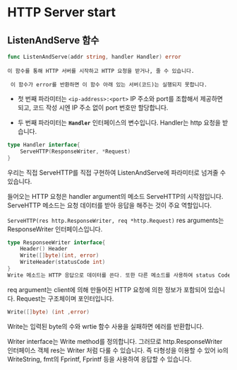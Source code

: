 # HTTP Server start

## ListenAndServe 함수

```go
func ListenAndServe(addr string, handler Handler) error
```
`` 이 함수를 통해 HTTP 서버를 시작하고 HTTP 요청을 받거나, 줄 수 있습니다. ``

`` 이 함수가 error를 반환하면 이 함수 아래 있는 서버(코드)는 실행되지 못합니다.``

- 첫 번째 파라미터는 ``<ip-address>:<port>`` IP 주소와 port를 조합해서 제공하면 되고, 코드 작성 시엔 IP 주소 없이 port 번호만 할당합니다.

- 두 번째 파라미터는 __``Handler``__ 인터페이스의 변수입니다. Handler는 http 요청을 받습니다.

```go
type Handler interface{
    ServeHTTP(ResponseWriter, *Request)
}
```
우리는 직접 ServeHTTP를 직접 구현하여 ListenAndServe에 파라미터로 넘겨줄 수 있습니다.

들어오는 HTTP 요청은 handler argument의 메소드 ServeHTTP의 시작점입니다. ServeHTTP 메소드는 요청 데이터를 받아 응답을 해주는 것이 주요 역할입니다.

``ServeHTTP(res http.ResponseWriter, req *http.Request)``
res arguments는 ResponseWriter 인터페이스입니다.

```go
type ResponseeWriter interface{
    Header() Header
    Write([]byte)(int, error)
    WriteHeader(statusCode int)
}
Write 메소드는 HTTP 응답으로 데이터를 쓴다. 또한 다른 메소드를 사용하여 status Code와 response headers를 넣을 수 있다.
```

req argument는 client에 의해 만들어진 HTTP 요청에 의한 정보가 포함되어 있습니다. Request는 구조체이며 포인터입니다.

```go
Write([]byte) (int ,error)
```
Write는 입력된 byte의 수와 wrtie 함수 사용을 실패하면 에러를 반환합니다.

Writer interface는 Write method를 정의합니다. 그러므로 http.ResponseWriter 인터페이스 객체 res는 Writer 처럼 다룰 수 있습니다. 즉 다형성을 이용할 수 있어 io의 WriteString, fmt의 Fprintf, Fprintf 등을 사용하여 응답할 수 있습니다.

